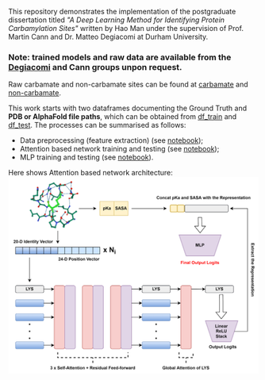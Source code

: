 This repository demonstrates the implementation of the postgraduate dissertation titled *"A Deep Learning Method for Identifying Protein Carbamylation Sites"* written by Hao Man under the supervision of Prof. Martin Cann and Dr. Matteo Degiacomi at Durham University.

### Note: trained models and raw data are available from the [Degiacomi](https://github.com/Degiacomi-Lab) and Cann groups unpon request.
Raw carbamate and non-carbamate sites can be found at [carbamate](https://github.com/manhao9843/AttentionBasedNetwork/blob/main/Data/raw_positive_sites.csv) and [non-carbamate](https://github.com/manhao9843/AttentionBasedNetwork/blob/main/Data/raw_negative_sites.csv).

This work starts with two dataframes documenting the Ground Truth and **PDB or AlphaFold file paths**, which can be obtained from [df_train](https://github.com/manhao9843/AttentionBasedNetwork/blob/main/Data/df_train.csv) and [df_test](https://github.com/manhao9843/AttentionBasedNetwork/blob/main/Data/df_test.csv). The processes can be summarised as follows:
* Data preprocessing (feature extraction) (see [notebook](https://github.com/manhao9843/AttentionBasedNetwork/blob/main/Preparation%20of%20Training%20and%20Test%20Data.ipynb));
* Attention based network training and testing (see [notebook](https://github.com/manhao9843/AttentionBasedNetwork/blob/main/Notebook_AttentionBasedNet.ipynb));
* MLP training and testing (see [notebook](https://github.com/manhao9843/AttentionBasedNetwork/blob/main/Notebook_MLP.ipynb)).

Here shows Attention based network architecture:
![This is an image](https://github.com/manhao9843/AttentionBasedNetwork/blob/main/new%20network.png)
